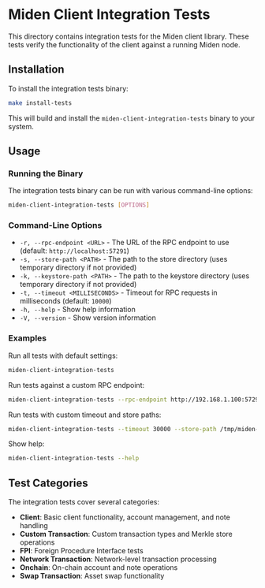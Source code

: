 # Miden Client Integration Tests

This directory contains integration tests for the Miden client library. These tests verify the functionality of the client against a running Miden node.

## Installation

To install the integration tests binary:

```bash
make install-tests
```

This will build and install the `miden-client-integration-tests` binary to your system.

## Usage

### Running the Binary

The integration tests binary can be run with various command-line options:

```bash
miden-client-integration-tests [OPTIONS]
```

### Command-Line Options

- `-r, --rpc-endpoint <URL>` - The URL of the RPC endpoint to use (default: `http://localhost:57291`)
- `-s, --store-path <PATH>` - The path to the store directory (uses temporary directory if not provided)
- `-k, --keystore-path <PATH>` - The path to the keystore directory (uses temporary directory if not provided)
- `-t, --timeout <MILLISECONDS>` - Timeout for RPC requests in milliseconds (default: `10000`)
- `-h, --help` - Show help information
- `-V, --version` - Show version information

### Examples

Run all tests with default settings:
```bash
miden-client-integration-tests
```

Run tests against a custom RPC endpoint:
```bash
miden-client-integration-tests --rpc-endpoint http://192.168.1.100:57291
```

Run tests with custom timeout and store paths:
```bash
miden-client-integration-tests --timeout 30000 --store-path /tmp/miden-store --keystore-path /tmp/miden-keystore
```

Show help:
```bash
miden-client-integration-tests --help
```

## Test Categories

The integration tests cover several categories:

- **Client**: Basic client functionality, account management, and note handling
- **Custom Transaction**: Custom transaction types and Merkle store operations
- **FPI**: Foreign Procedure Interface tests
- **Network Transaction**: Network-level transaction processing
- **Onchain**: On-chain account and note operations
- **Swap Transaction**: Asset swap functionality

